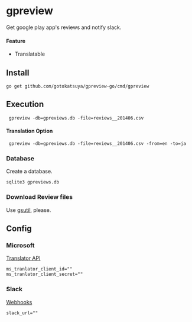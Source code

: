 # gpreview
Get google play app's reviews and notify slack.

#### Feature
- Translatable


## Install
```
go get github.com/gotokatsuya/gpreview-go/cmd/gpreview
```


## Execution
```
 gpreview -db=gpreviews.db -file=reviews__201406.csv
```

#### Translation Option
```
 gpreview -db=gpreviews.db -file=reviews__201406.csv -from=en -to=ja
```


### Database

Create a database.
```
sqlite3 gpreviews.db
```

### Download Review files

Use [gsutil](https://cloud.google.com/storage/docs/gsutil), please.


## Config

### Microsoft

[Translator API](http://www.microsoft.com/en-us/translator/translatorapi.aspx)

```
ms_tranlator_client_id=""
ms_tranlator_client_secret=""
```

### Slack

[Webhooks](https://api.slack.com/incoming-webhooks)

```
slack_url=""
```
